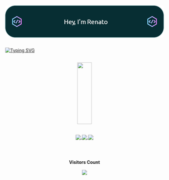 
![Header](./peixotoheader5.png)

##
[![Typing SVG](https://readme-typing-svg.demolab.com?font=Fira+Code&pause=1000&color=0F969C&center=true&vCenter=true&random=false&width=1000&lines=I'm+Brazillian;I'm+15+years+old;Currently+Learning+JS%2C+CSS+and+HTML)](https://git.io/typing-svg)
## 
<div align="center">  
  <img width="30%" height="195px" src="https://github-readme-stats.vercel.app/api/top-langs/?username=rpeixot0&layout=compact&hide_border=true&title_color=4169E1&text_color=c9d1d9&bg_color=00000000" />
</div>

## 

<div align='center'>
  <a href="https://open.spotify.com/user/22rmryke6akv5esno7mb7vtza?si=39f8d74f9c614e06">
  <img align="center" src="https://img.shields.io/badge/Spotify-1ED760?&style=for-the-badge&logo=spotify&logoColor=white"> </a> 
 
  <a href='https://steamcommunity.com/id/Peixotos/'>
  <img align="center" src='https://img.shields.io/badge/Steam-000000?style=for-the-badge&logo=steam&logoColor=white'> </a> 
  <a href='https://www.instagram.com/rpeixot0/'>
  <img align='center' src='https://img.shields.io/badge/Instagram-E4405F?style=for-the-badge&logo=instagram&logoColor=white'> </br> </a>
  
  </br>
  
 </br><p align="center"><b>Visitors Count</b></p>  
 
 <p align="center"><img align="center" src="https://profile-counter.glitch.me/{rpeixot0}/count.svg" /></p> </br>

</div> 

## 

